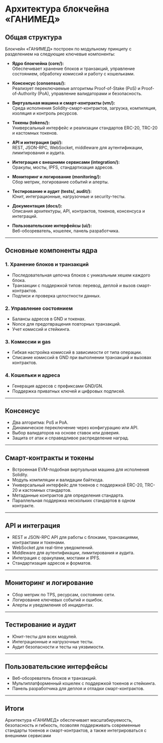 # Архитектура блокчейна «ГАНИМЕД»

## Общая структура

Блокчейн «ГАНИМЕД» построен по модульному принципу с разделением на следующие ключевые компоненты:

- **Ядро блокчейна (core/):**  
  Обеспечивает хранение блоков и транзакций, управление состоянием, обработку комиссий и работу с кошельками.

- **Консенсус (consensus/):**  
  Реализует переключаемые алгоритмы Proof-of-Stake (PoS) и Proof-of-Authority (PoA), управление валидаторами и безопасность.

- **Виртуальная машина и смарт-контракты (vm/):**  
  Среда исполнения Solidity-смарт-контрактов, загрузка, компиляция, изоляция и контроль ресурсов.

- **Токены (tokens/):**  
  Универсальный интерфейс и реализации стандартов ERC-20, TRC-20 и кастомных токенов.

- **API и интеграция (api/):**  
  REST, JSON-RPC, WebSocket, middleware для аутентификации, лимитирования и аудита.

- **Интеграция с внешними сервисами (integration/):**  
  Оракулы, мосты, IPFS, стандартизация адресов.

- **Мониторинг и логирование (monitoring/):**  
  Сбор метрик, логирование событий и алерты.

- **Тестирование и аудит (tests/, audit/):**  
  Юнит, интеграционные, нагрузочные и security-тесты.

- **Документация (docs/):**  
  Описания архитектуры, API, контрактов, токенов, консенсуса и интеграций.

- **Пользовательские интерфейсы (ui/):**  
  Веб-обозреватель, кошелек, панель разработчика.

---

## Основные компоненты ядра

### 1. Хранение блоков и транзакций

- Последовательная цепочка блоков с уникальным хешем каждого блока.
- Транзакции с поддержкой типов: перевод, деплой и вызов смарт-контрактов.
- Подписи и проверка целостности данных.

### 2. Управление состоянием

- Балансы адресов в GND и токенах.
- Nonce для предотвращения повторных транзакций.
- Учет комиссий и стейкинга.

### 3. Комиссии и gas

- Гибкая настройка комиссий в зависимости от типа операции.
- Списание комиссий в GND при выполнении транзакций и вызовах контрактов.

### 4. Кошельки и адреса

- Генерация адресов с префиксами GND/GN.
- Поддержка приватных ключей и цифровых подписей.

---

## Консенсус

- Два алгоритма: PoS и PoA.
- Динамическое переключение через конфигурацию или API.
- Выбор валидаторов на основе ставок или доверия.
- Защита от атак и справедливое распределение наград.

---

## Смарт-контракты и токены

- Встроенная EVM-подобная виртуальная машина для исполнения Solidity.
- Модуль компиляции и валидации байткода.
- Универсальный интерфейс для токенов с поддержкой ERC-20, TRC-20 и кастомных стандартов.
- Метаданные контрактов для определения стандарта.
- Параллельная поддержка нескольких стандартов в одном контракте.

---

## API и интеграция

- REST и JSON-RPC API для работы с блоками, транзакциями, контрактами и токенами.
- WebSocket для real-time уведомлений.
- Middleware для аутентификации, лимитирования и аудита.
- Интеграция с оракулами, мостами и IPFS.
- Стандартизация адресов и форматов.

---

## Мониторинг и логирование

- Сбор метрик по TPS, ресурсам, состоянию сети.
- Логирование ключевых событий и ошибок.
- Алерты и уведомления об инцидентах.

---

## Тестирование и аудит

- Юнит-тесты для всех модулей.
- Интеграционные и нагрузочные тесты.
- Аудит безопасности и тесты на уязвимости.

---

## Пользовательские интерфейсы

- Веб-обозреватель блоков и транзакций.
- Мультиплатформенный кошелек с поддержкой токенов и стейкинга.
- Панель разработчика для деплоя и отладки смарт-контрактов.

---

## Итоги

Архитектура «ГАНИМЕД» обеспечивает масштабируемость, безопасность и гибкость, позволяя поддерживать современные стандарты токенов и смарт-контрактов, а также интегрироваться с внешними сервисами